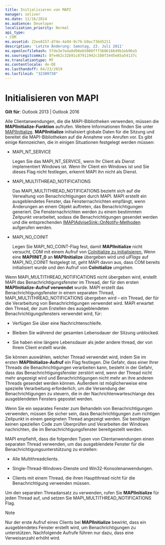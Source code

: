 ```yaml
---
title: Initialisieren von MAPI
manager: soliver
ms.date: 11/16/2014
ms.audience: Developer
localization_priority: Normal
api_type:
- COM
ms.assetid: 22ee8157-d74e-4a94-9c76-b9ac736d5211
description: 'Letzte Änderung: Samstag, 23. Juli 2011'
ms.openlocfilehash: 5fde3e7eda8d98eb5080fff360616649b1eb96a5
ms.sourcegitcommit: 8fe462c32b91c87911942c188f3445e85a54137c
ms.translationtype: MT
ms.contentlocale: de-DE
ms.lasthandoff: 04/23/2019
ms.locfileid: "32309730"
---
```

# <a name="initializing-mapi"></a>Initialisieren von MAPI

  
  
**Gilt für**: Outlook 2013 | Outlook 2016 
  
Alle Clientanwendungen, die die MAPI-Bibliotheken verwenden, müssen die **MAPIInitialize-Funktion** aufrufen. Weitere Informationen finden Sie unter [MAPIInitialize](mapiinitialize.md). **MAPIInitialize** initialisiert globale Daten für die Sitzung und bereitet die MAPI-Bibliotheken auf die Annahme von Anrufen vor. Es gibt einige Kennzeichen, die in einigen Situationen festgelegt werden müssen: 
  
- MAPI_NT_SERVICE
    
    Legen Sie das MAPI_NT_SERVICE, wenn Ihr Client als Dienst implementiert Windows ist. Wenn Ihr Client ein Windows ist und Sie dieses Flag nicht festlegen, erkennt MAPI ihn nicht als Dienst. 
    
- MAPI_MULTITHREAD_NOTIFICATIONS
    
    Das MAPI_MULTITHREAD_NOTIFICATIONS bezieht sich auf die Verwaltung von Benachrichtigungen durch MAPI. MAPI erstellt ein ausgeblendetes Fenster, das Fensternachrichten empfängt, wenn Änderungen an einem Objekt auftreten, das Benachrichtigungen generiert. Die Fensternachrichten werden zu einem bestimmten Zeitpunkt verarbeitet, sodass die Benachrichtigungen gesendet werden und die entsprechenden [IMAPIAdviseSink::OnNotify-Methoden](imapiadvisesink-onnotify.md) aufgerufen werden. 
    
- MAPI_NO_COINIT
    
    Legen Sie MAPI_NO_COINT-Flag fest, damit **MAPIInitialize** nicht versucht, COM mit einem Aufruf von [CoInitialize zu initialisieren.](https://msdn.microsoft.com/library/ms886303.aspx) Wenn eine **MAPIINIT_0** an **MAPIInitialize** übergeben wird und  _ulFlags_ auf MAPI_NO_COINIT festgelegt ist, geht MAPI davon aus, dass COM bereits initialisiert wurde und den Aufruf von **CoInitialize** umgehen.
    
Wenn MAPI_MULTITHREAD_NOTIFICATIONS nicht übergeben wird, erstellt MAPI das Benachrichtigungsfenster im Thread, der für den ersten **MAPIInitialize-Aufruf verwendet** wurde. MAPI erstellt das Benachrichtigungsfenster in einem separaten Thread, MAPI_MULTITHREAD_NOTIFICATIONS übergeben wird – ein Thread, der für die Verarbeitung von Benachrichtigungen verwendet wird. MAPI erwartet den Thread, der zum Erstellen des ausgeblendeten Benachrichtigungsfensters verwendet wird, für: 
  
- Verfügen Sie über eine Nachrichtenschleife.
    
- Bleiben Sie während der gesamten Lebensdauer der Sitzung unblocked.
    
- Sie haben eine längere Lebensdauer als jeder andere thread, der von Ihrem Client erstellt wurde. 
    
Sie können auswählen, welcher Thread verwendet wird, indem Sie im ersten **MAPIInitialize-Aufruf** ein Flag festlegen. Die Gefahr, dass einer Ihrer Threads die Benachrichtigungen verarbeiten kann, besteht in der Gefahr, dass das Benachrichtigungsfenster zerstört wird, wenn der Thread nicht mehr angezeigt wird und Benachrichtigungen nicht mehr an ihre anderen Threads gesendet werden können. Außerdem ist möglicherweise eine spezielle Verarbeitung erforderlich, um die Versendung der Benachrichtigungen zu steuern, die in der Nachrichtenwarteschlange des ausgeblendeten Fensters gepostet werden. 
  
Wenn Sie ein separates Fenster zum Behandeln von Benachrichtigungen verwenden, müssen Sie sicher sein, dass Benachrichtigungen zum richtigen Zeitpunkt in einem geeigneten Thread angezeigt werden. Sie benötigen keinen speziellen Code zum Überprüfen und Verarbeiten der Windows nachrichten, die im Benachrichtigungsfenster bereitgestellt werden. 
  
MAPI empfiehlt, dass die folgenden Typen von Clientanwendungen einen separaten Thread verwenden, um das ausgeblendete Fenster für die Benachrichtigungsunterstützung zu erstellen:
  
- Alle Multithreadclients.
    
- Single-Thread-Windows-Dienste und Win32-Konsolenanwendungen.
    
- Clients mit einem Thread, die ihren Hauptthread nicht für die Benachrichtigung verwenden müssen.
    
Um den separaten Threadansatz zu verwenden, rufen Sie **MAPIInitialize** für jeden Thread auf, und setzen Sie MAPI_MULTITHREAD_NOTIFICATIONS Flag. 
  
> [!NOTE]
> Nur der erste Aufruf eines Clients bei **MAPIInitialize** bewirkt, dass ein ausgeblendetes Fenster erstellt wird, um Benachrichtigungen zu unterstützen. Nachfolgende Aufrufe führen nur dazu, dass eine Verweisanzahl erhöht wird. 
  

